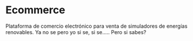 # Ecommerce
Plataforma de comercio electrónico para venta de simuladores de energías renovables.
Ya no se 
pero yo si se, si se.....
Pero si sabes?
